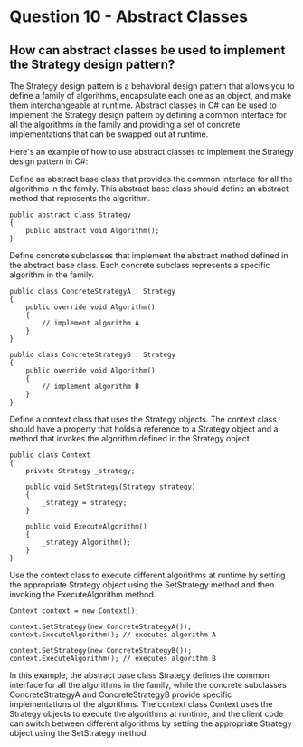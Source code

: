 # Question 10 - Abstract Classes

## How can abstract classes be used to implement the Strategy design pattern?

The Strategy design pattern is a behavioral design pattern that allows you to define a family of algorithms, encapsulate each one as an object, and make them interchangeable at runtime. Abstract classes in C# can be used to implement the Strategy design pattern by defining a common interface for all the algorithms in the family and providing a set of concrete implementations that can be swapped out at runtime.

Here's an example of how to use abstract classes to implement the Strategy design pattern in C#:

Define an abstract base class that provides the common interface for all the algorithms in the family. This abstract base class should define an abstract method that represents the algorithm.

```
public abstract class Strategy
{
    public abstract void Algorithm();
}

```
Define concrete subclasses that implement the abstract method defined in the abstract base class. Each concrete subclass represents a specific algorithm in the family.

```
public class ConcreteStrategyA : Strategy
{
    public override void Algorithm()
    {
        // implement algorithm A
    }
}

public class ConcreteStrategyB : Strategy
{
    public override void Algorithm()
    {
        // implement algorithm B
    }
}

```
Define a context class that uses the Strategy objects. The context class should have a property that holds a reference to a Strategy object and a method that invokes the algorithm defined in the Strategy object.

```
public class Context
{
    private Strategy _strategy;

    public void SetStrategy(Strategy strategy)
    {
        _strategy = strategy;
    }

    public void ExecuteAlgorithm()
    {
        _strategy.Algorithm();
    }
}

```
Use the context class to execute different algorithms at runtime by setting the appropriate Strategy object using the SetStrategy method and then invoking the ExecuteAlgorithm method.

```
Context context = new Context();

context.SetStrategy(new ConcreteStrategyA());
context.ExecuteAlgorithm(); // executes algorithm A

context.SetStrategy(new ConcreteStrategyB());
context.ExecuteAlgorithm(); // executes algorithm B

```
In this example, the abstract base class Strategy defines the common interface for all the algorithms in the family, while the concrete subclasses ConcreteStrategyA and ConcreteStrategyB provide specific implementations of the algorithms. The context class Context uses the Strategy objects to execute the algorithms at runtime, and the client code can switch between different algorithms by setting the appropriate Strategy object using the SetStrategy method.
